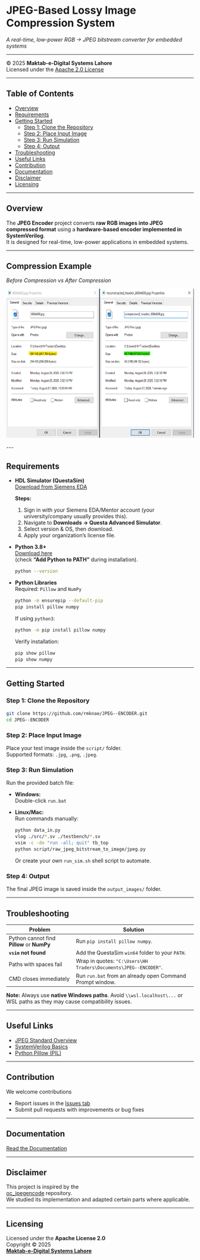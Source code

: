 # JPEG-Based Lossy Image Compression System
*A real-time, low-power RGB → JPEG bitstream converter for embedded systems*

---

© 2025 **Maktab-e-Digital Systems Lahore**  
Licensed under the [Apache 2.0 License](https://www.google.com/search?q=LICENSE)

---

## Table of Contents
- [Overview](#overview)
- [Requirements](#requirements)
- [Getting Started](#getting-started)
  - [Step 1: Clone the Repository](#step-1-clone-the-repository)
  - [Step 2: Place Input Image](#step-2-place-input-image)
  - [Step 3: Run Simulation](#step-3-run-simulation)
  - [Step 4: Output](#step-4-output)
- [Troubleshooting](#troubleshooting)
- [Useful Links](#useful-links)
- [Contribution](#contribution)
- [Documentation](#documentation)
- [Disclaimer](#disclaimer)
- [Licensing](#licensing)

---

## Overview

The **JPEG Encoder** project converts **raw RGB images into JPEG compressed format** using a **hardware-based encoder implemented in SystemVerilog**.  
It is designed for real-time, low-power applications in embedded systems.

---
## Compression Example

*Before Compression vs After Compression*  
<p align="center">
  <img src="./docs/images_design_diagrams/compressed image.png" alt="Before and After Compression" width="700" height="400">
</p>
---

## Requirements

- **HDL Simulator (QuestaSim)**  
  [Download from Siemens EDA](https://support.sw.siemens.com/en-US/downloads)  

  **Steps:**
  1. Sign in with your Siemens EDA/Mentor account (your university/company usually provides this).  
  2. Navigate to **Downloads → Questa Advanced Simulator**.  
  3. Select version & OS, then download.  
  4. Apply your organization’s license file.  

- **Python 3.8+**  
  [Download here](https://www.python.org/downloads/)  
  (check **“Add Python to PATH”** during installation).  

  ```bash
  python --version
  ```

- **Python Libraries**  
  Required: `Pillow` and `NumPy`  

  ```bash
  python -m ensurepip --default-pip
  pip install pillow numpy
  ```

  If using `python3`:

  ```bash
  python -m pip install pillow numpy
  ```

  Verify installation:

  ```bash
  pip show pillow
  pip show numpy
  ```

---

## Getting Started

### Step 1: Clone the Repository

```bash
git clone https://github.com/rmknae/JPEG--ENCODER.git
cd JPEG--ENCODER
```

### Step 2: Place Input Image

Place your test image inside the `script/` folder.  
Supported formats: `.jpg`, `.png`, `.jpeg`.

### Step 3: Run Simulation

Run the provided batch file:

- **Windows:**  
  Double-click `run.bat`

- **Linux/Mac:**  
  Run commands manually:

  ```bash
  python data_in.py
  vlog ./src/*.sv ./testbench/*.sv
  vsim -c -do "run -all; quit" tb_top
  python script/raw_jpeg_bitstream_to_image/jpeg.py
  ```

  Or create your own `run_sim.sh` shell script to automate.

### Step 4: Output

The final JPEG image is saved inside the `output_images/` folder.

---

## Troubleshooting

| Problem | Solution |
|---------|----------|
| Python cannot find **Pillow** or **NumPy** | Run `pip install pillow numpy`. |
| **`vsim` not found** | Add the QuestaSim `win64` folder to your `PATH`. |
| Paths with spaces fail | Wrap in quotes: `"C:\Users\HH Traders\Documents\JPEG--ENCODER"`. |
| CMD closes immediately | Run `run.bat` from an already open Command Prompt window. |

 **Note:** Always use **native Windows paths**. Avoid `\\wsl.localhost\...` or WSL paths as they may cause compatibility issues.

---

## Useful Links

- [JPEG Standard Overview](https://en.wikipedia.org/wiki/JPEG)  
- [SystemVerilog Basics](https://www.chipverify.com/systemverilog/systemverilog-introduction)  
- [Python Pillow (PIL)](https://pillow.readthedocs.io/en/stable/)  

---

## Contribution

We welcome contributions 

- Report issues in the [Issues tab](https://github.com/rmknae/JPEG--ENCODER/issues)  
- Submit pull requests with improvements or bug fixes  

---

## Documentation

[Read the Documentation](https://meds-jpeg-docs.readthedocs.io/en/latest/?badge=latest)

---

## Disclaimer

This project is inspired by the  
[oc_jpegencode](https://github.com/chiggs/oc_jpegencode) repository.  
We studied its implementation and adapted certain parts where applicable.

---

## Licensing

Licensed under the **Apache License 2.0**  
Copyright © 2025  
**[Maktab-e-Digital Systems Lahore](https://github.com/meds-uet)**
